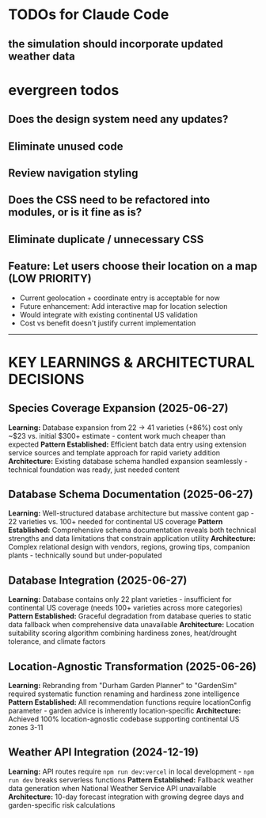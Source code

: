 # TODOs for Claude Code


## the simulation should incorporate updated weather data

 

# evergreen todos

## Does the design system need any updates?

## Eliminate unused code

## Review navigation styling

## Does the CSS need to be refactored into modules, or is it fine as is?

## Eliminate duplicate / unnecessary CSS

## Feature: Let users choose their location on a map (LOW PRIORITY)

- Current geolocation + coordinate entry is acceptable for now
- Future enhancement: Add interactive map for location selection
- Would integrate with existing continental US validation
- Cost vs benefit doesn't justify current implementation

---

# KEY LEARNINGS & ARCHITECTURAL DECISIONS

## Species Coverage Expansion (2025-06-27)
**Learning:** Database expansion from 22 → 41 varieties (+86%) cost only ~$23 vs. initial $300+ estimate - content work much cheaper than expected
**Pattern Established:** Efficient batch data entry using extension service sources and template approach for rapid variety addition
**Architecture:** Existing database schema handled expansion seamlessly - technical foundation was ready, just needed content

## Database Schema Documentation (2025-06-27)
**Learning:** Well-structured database architecture but massive content gap - 22 varieties vs. 100+ needed for continental US coverage
**Pattern Established:** Comprehensive schema documentation reveals both technical strengths and data limitations that constrain application utility
**Architecture:** Complex relational design with vendors, regions, growing tips, companion plants - technically sound but under-populated

## Database Integration (2025-06-27)
**Learning:** Database contains only 22 plant varieties - insufficient for continental US coverage (needs 100+ varieties across more categories)
**Pattern Established:** Graceful degradation from database queries to static data fallback when comprehensive data unavailable
**Architecture:** Location suitability scoring algorithm combining hardiness zones, heat/drought tolerance, and climate factors

## Location-Agnostic Transformation (2025-06-26)
**Learning:** Rebranding from "Durham Garden Planner" to "GardenSim" required systematic function renaming and hardiness zone intelligence
**Pattern Established:** All recommendation functions require locationConfig parameter - garden advice is inherently location-specific
**Architecture:** Achieved 100% location-agnostic codebase supporting continental US zones 3-11

## Weather API Integration (2024-12-19) 
**Learning:** API routes require `npm run dev:vercel` in local development - `npm run dev` breaks serverless functions
**Pattern Established:** Fallback weather data generation when National Weather Service API unavailable
**Architecture:** 10-day forecast integration with growing degree days and garden-specific risk calculations